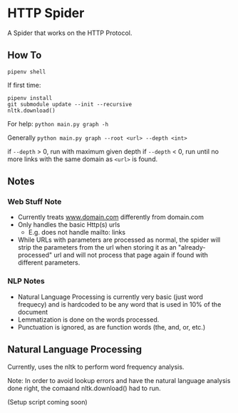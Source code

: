 # HTTP Spider

A Spider that works on the HTTP Protocol.

## How To

`pipenv shell`

If first time:
```
pipenv install
git submodule update --init --recursive
nltk.download()
```

For help:
`python main.py graph -h` 

Generally
`python main.py graph --root <url> --depth <int>`

if `--depth` > 0, run with maximum given depth
if `--depth` < 0, run until no more links with the same domain as `<url>` is found.

## Notes

### Web Stuff Note
- Currently treats www.domain.com differently from domain.com
- Only handles the basic Http(s) urls
    - E.g. does not handle mailto: links
- While URLs with parameters are processed as normal, the spider will strip the parameters from the url when storing it as an "already-processed" url and will not
process that page again if found with different parameters.

### NLP Notes
- Natural Language Processing is currently very basic (just word frequecy) and is hardcoded to be any word that is used in 10% of the document
- Lemmatization is done on the words processed.
- Punctuation is ignored, as are function words (the, and, or, etc.)

## Natural Language Processing

Currently, uses the nltk to perform word frequency analysis.

Note: In order to avoid lookup errors and have the natural language analysis done right, the comaand nltk.download() had to run.

(Setup script coming soon)
